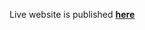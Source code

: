 Live website is published <a href="https://micmaus.github.io/goit-markup-hw-01/" target="_blank" rel="noreferrer noopener"> **here** </a>

